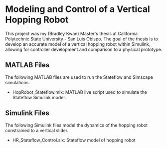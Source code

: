 # Modeling and Control of a Vertical Hopping Robot
This project was my (Bradley Kwan) Master's thesis at California Polytechnic State University - San Luis Obispo. 
The goal of the thesis is to develop an accurate model of a vertical hopping robot within Simulink, allowing for controller development and comparison to a physical prototype.

## MATLAB Files
The following MATLAB files are used to run the Stateflow and Simscape simulations.

- HopRobot_Stateflow.mlx: MATLAB live script used to simulate the Stateflow Simulink model. 

## Simulink Files
The following Simulink files model the dynamics of the hopping robot constrained to a vertical slider.

- HR_Stateflow_Control.slx: Stateflow model of hopping robot
